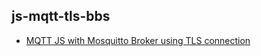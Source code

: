 
## js-mqtt-tls-bbs

 - [MQTT JS with Mosquitto Broker using TLS connection](https://github.com/rodrigodg1/js-mqtt-tls-bbs/tree/main/mqtt-tls)

